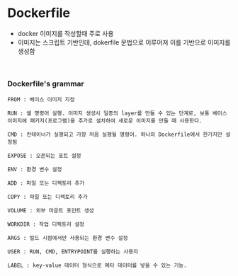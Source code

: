 # Dockerfile
- docker 이미지를 작성할때 주로 사용
- 이미지는 스크립트 기반인데, dokerfile 문법으로 이루어져 이를 기반으로 이미지를 생성함

<br>

### Dockerfile's grammar

``` shell
FROM : 베이스 이미지 지정

RUN : 쉘 명령어 실행. 이미지 생성시 일종의 layer를 만들 수 있는 단계로, 보통 베이스 이미지에 패키지(프로그램)을 추가로 설치하여 새로운 이미지를 만들 때 사용한다.

CMD : 컨테이너가 실행되고 가장 처음 실행될 명령어. 하나의 Dockerfile에서 한가지만 설정됨

EXPOSE : 오픈되는 포트 설정

ENV : 환경 변수 설정

ADD : 파일 또는 디렉토리 추가

COPY : 파일 또는 디렉토리 추가

VOLUME : 외부 마운트 포인트 생성

WORKDIR : 작업 디렉토리 설정

ARGS : 빌드 시점에서만 사용되는 환경 변수 설정

USER : RUN, CMD, ENTRYPOINT를 실행하는 사용자

LABEL : key-value 데이터 형식으로 메타 데이터를 넣을 수 있는 기능.
```